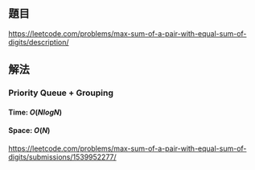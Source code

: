 ## 題目
https://leetcode.com/problems/max-sum-of-a-pair-with-equal-sum-of-digits/description/
## 解法
### Priority Queue + Grouping
#### Time: $O(NlogN)$
#### Space: $O(N)$
https://leetcode.com/problems/max-sum-of-a-pair-with-equal-sum-of-digits/submissions/1539952277/
